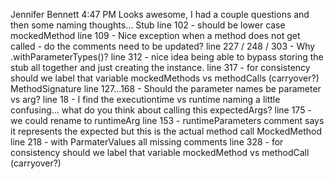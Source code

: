 
Jennifer Bennett  4:47 PM
Looks awesome, I had a couple questions and then some naming thoughts...
Stub
line 102 - should be lower case mockedMethod
line 109 - Nice exception when a method does not get called - do the comments need to be updated?
line 227 / 248 / 303 - Why .withParameterTypes()?
line 312 - nice idea being able to bypass storing the stub all together and just creating the instance.
line 317 - for consistency should we label that variable mockedMethods vs methodCalls (carryover?)
MethodSignature
line 127...168 - Should the parameter names be parameter vs arg?
line 18 - I find the executiontime vs runtime naming a little confusing... what do you think about calling this expectedArgs?
line 175 - we could rename to runtimeArg
line 153 - runtimeParameters comment says it represents the expected but this is the actual method call
MockedMethod
line 218 - with ParmaterValues all missing comments
line 328 - for consistency should we label that variable mockedMethod vs methodCall (carryover?)